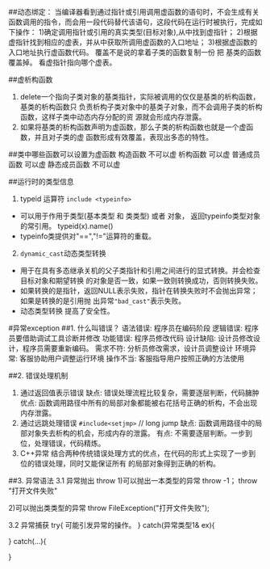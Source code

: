 
##动态绑定：
当编译器看到通过指针或引用调用虚函数的语句时，不会生成有关函数调用的指令，而会用一段代码替代该语句，这段代码在运行时被执行，完成如下操作：
  1)确定调用指针或引用的真实类型(目标对象),从中找到虚指针；
  2)根据虚指针找到相应的虚表，并从中获取所调用虚函数的入口地址；
  3)根据虚函数的入口地址执行虚函数代码。
覆盖不是说的拿着子类的函数复制一份 把 基类的函数覆盖掉。 看虚指针指向哪个虚表。

##虚析构函数
1. delete一个指向子类对象的基类指针，实际被调用的仅仅是基类的析构函数，基类的析构函数只
   负责析构子类对象中的基类子对象，而不会调用子类的析构函数，这样子类中动态内存分配的资
   源就会形成内存泄露。
2. 如果将基类的析构函数声明为虚函数，那么子类的析构函数也就是一个虚函数，并且对子类的虚
   函数形成有效覆盖，表现出多态的特性。

##类中哪些函数可以设置为虚函数
构造函数 不可以虚
析构函数 可以虚
普通成员函数 可以虚
静态成员函数 不可以虚

##运行时的类型信息
1. typeid 运算符
 `include <typeinfo>`
- 可以用于作用于类型(基本类型 和 类类型) 或者 对象， 返回typeinfo类型对象的常引用。
 typeid(x).name()
- typeinfo类提供对"==","!="运算符的重载。

2. `dynamic_cast`动态类型转换
- 用于在具有多态继承关机的父子类指针和引用之间进行的显式转换。并会检查目标对象和期望转换
  的对象是否一致，如果一致则转换成功，否则转换失败。
- 如果转换的是指针，返回NULL表示失败，指针在转换失败时不会抛出异常；如果是转换的是引用抛
  出异常`"bad_cast"`表示失败。
- 动态类型转换 提高了安全性。


#异常exception
##1. 什么叫错误？
语法错误: 程序员在编码阶段
逻辑错误: 程序员要借助调试工具诊断并修改
功能错误: 程序员修改代码
设计缺陷: 设计员修改设计，程序员需要重新编码。
需求不符: 分析员修改需求，设计员调整设计
环境异常: 客服协助用户调整运行环境
操作不当: 客服指导用户按照正确的方法使用

##2. 错误处理机制
1. 通过返回值表示错误
缺点: 错误处理流程比较复杂，需要逐层判断，代码臃肿
优点: 函数调用路径中所有的局部对象都能被右花括号正确的析构，不会出现内存泄露。
2. 通过远跳处理错误
 `#include<setjmp>` // 
 long jump
缺点: 函数调用路径中的局部对象失去析构的机会，形成内存的泄露。
有点: 不需要逐层判断。一步到位，处理错误，代码精炼。
3. C++异常
结合两种传统错误处理方式的优点，在代码的形式上实现了一步到位的错误处理，同时又能保证所有
的局部对象得到正确的析构。

##3. 异常语法
3.1 异常抛出
throw 
1)可以抛出一本类型的异常
throw -1；
throw "打开文件失败"

2)可以抛出类类型的异常
throw FileException("打开文件失败");

3.2 异常捕获
try{
    可能引发异常的操作。
}
catch(异常类型1& ex){

}
catch(...){

}


